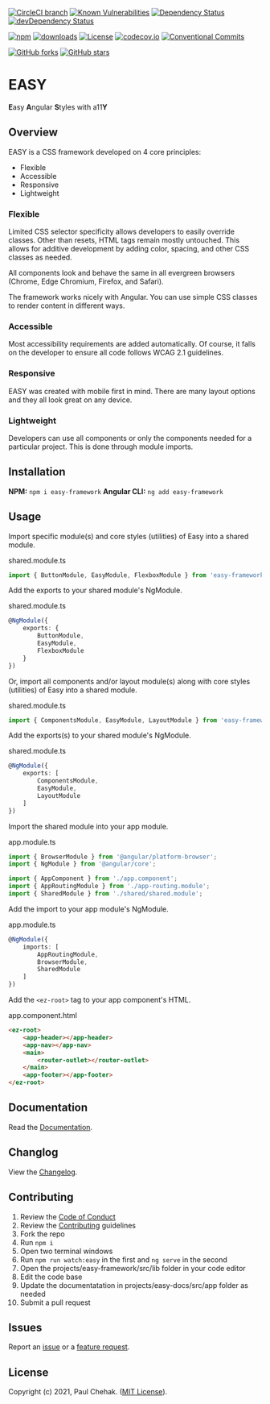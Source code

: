 [![CircleCI branch](https://img.shields.io/circleci/project/github/richpauly13/easy/master.svg?label=circleci)](https://circleci.com/gh/richpauly13/easy) [![Known Vulnerabilities](https://snyk.io/test/github/richpauly13/easy/badge.svg)](https://snyk.io/test/github/richpauly13/easy) [![Dependency Status](https://david-dm.org/richpauly13/easy.svg)](https://david-dm.org/richpauly13/easy) [![devDependency Status](https://david-dm.org/richpauly13/easy/dev-status.svg)](https://david-dm.org/richpauly13/easy?type=dev)

[![npm](https://img.shields.io/npm/v/easy-framework.svg)](https://www.npmjs.com/package/easy-framework) [![downloads](https://badgen.net/npm/dt/easy-framework)](https://www.npmjs.com/package/easy-framework) [![License](https://img.shields.io/badge/license-MIT-brightgreen.svg)](https://github.com/richpauly13/easy/blob/master/LICENSE) [![codecov.io](https://codecov.io/github/richpauly13/easy/coverage.svg?branch=master)](https://codecov.io/github/richpauly13/easy?branch=master) [![Conventional Commits](https://img.shields.io/badge/Conventional%20Commits-1.0.0-brightgreen.svg)](https://conventionalcommits.org)

[![GitHub forks](https://img.shields.io/github/forks/richpauly13/easy.svg?style=social&label=Fork)](https://github.com/richpauly13/easy/fork) [![GitHub stars](https://img.shields.io/github/stars/richpauly13/easy.svg?style=social&label=Star)](https://github.com/richpauly13/easy)

# EASY

**E**asy **A**ngular **S**tyles with a11**Y**

## Overview

EASY is a CSS framework developed on 4 core principles:

-   Flexible
-   Accessible
-   Responsive
-   Lightweight

### Flexible

Limited CSS selector specificity allows developers to easily override classes. Other than resets, HTML tags remain mostly untouched. This allows for additive development by adding color, spacing, and other CSS classes as needed.

All components look and behave the same in all evergreen browsers (Chrome, Edge Chromium, Firefox, and Safari).

The framework works nicely with Angular. You can use simple CSS classes to render content in different ways.

### Accessible

Most accessibility requirements are added automatically. Of course, it falls on the developer to ensure all code follows WCAG 2.1 guidelines.

### Responsive

EASY was created with mobile first in mind. There are many layout options and they all look great on any device.

### Lightweight

Developers can use all components or only the components needed for a particular project. This is done through module imports.

## Installation

**NPM:** `npm i easy-framework`
**Angular CLI:** `ng add easy-framework`

## Usage

Import specific module(s) and core styles (utilities) of Easy into a shared module.

shared.module.ts

```ts
import { ButtonModule, EasyModule, FlexboxModule } from 'easy-framework';
```

Add the exports to your shared module's NgModule.

shared.module.ts

```ts
@NgModule({
    exports: {
        ButtonModule,
        EasyModule,
        FlexboxModule
    }
})
```

Or, import all components and/or layout module(s) along with core styles (utilities) of Easy into a shared module.

shared.module.ts

```ts
import { ComponentsModule, EasyModule, LayoutModule } from 'easy-framework';
```

Add the exports(s) to your shared module's NgModule.

shared.module.ts

```ts
@NgModule({
    exports: [
        ComponentsModule,
        EasyModule,
        LayoutModule
    ]
})
```

Import the shared module into your app module.

app.module.ts

```ts
import { BrowserModule } from '@angular/platform-browser';
import { NgModule } from '@angular/core';

import { AppComponent } from './app.component';
import { AppRoutingModule } from './app-routing.module';
import { SharedModule } from './shared/shared.module';
```

Add the import to your app module's NgModule.

app.module.ts

```ts
@NgModule({
    imports: [
        AppRoutingModule,
        BrowserModule,
        SharedModule        
    ]
})
```

Add the `<ez-root>` tag to your app component's HTML.

app.component.html

```html
<ez-root>
    <app-header></app-header>
    <app-nav></app-nav>
    <main>
        <router-outlet></router-outlet>
    </main>
    <app-footer></app-footer>
</ez-root>
```

## Documentation

Read the [Documentation](https://richpauly13.github.io/easy/).

## Changlog

View the [Changelog](https://github.com/richpauly13/easy/blob/master/projects/easy-framework/CHANGELOG.md).

## Contributing

1. Review the [Code of Conduct](https://github.com/richpauly13/easy/blob/master/CODE_OF_CONDUCT.md)
1. Review the [Contributing](https://github.com/richpauly13/easy/blob/master/CONTRIBUTING.md) guidelines
1. Fork the repo
1. Run `npm i`
1. Open two terminal windows
1. Run `npm run watch:easy` in the first and `ng serve` in the second
1. Open the projects/easy-framework/src/lib folder in your code editor
1. Edit the code base
1. Update the documentatation in projects/easy-docs/src/app folder as needed
1. Submit a pull request

## Issues

Report an [issue](https://github.com/richpauly13/easy/issues/new?template=bug_report.md) or a [feature request](https://github.com/richpauly13/easy/issues/new?template=feature_request.md).

## License

Copyright (c) 2021, Paul Chehak. ([MIT License](https://github.com/richpauly13/easy/blob/master/LICENSE.md)).
